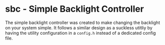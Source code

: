 # sbc - Simple Backlight Controller

The simple backlight controller was created to make changing the backlight on
your system simple. It follows a similar design as a suckless utitliy by having
the utility configuration in a `config.h` instead of a dedicated config file.
